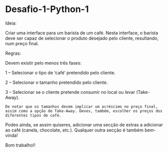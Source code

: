 # Desafio-1-Python-1


Ideia:

Criar uma interface para um barista de um café. Nesta interface, o barista deve ser capaz de selecionar o produto desejado pelo cliente, resultando, num preço final.

Regras:

Devem existir pelo menos três fases:

1 – Selecionar o tipo de ‘café’ pretendido pelo cliente.

2 – Selecionar o tamanho pretendido pelo cliente.

3 – Selecionar se o cliente pretende consumir no local ou levar (Take-Away).

    De notar que os tamanhos devem implicar um acréscimo no preço final, assim como a opção de Take-Away. Deves, também, escolher os preços dos diferentes tipos de café. 

Podes ainda, se assim quiseres, adicionar uma secção de extras a adicionar ao café (canela, chocolate, etc.). Qualquer outra secção é também bem-vinda!

Bom trabalho!!
